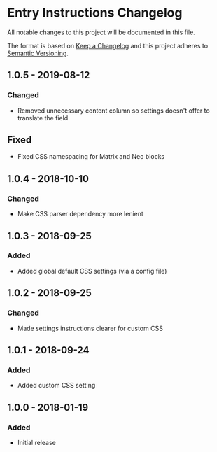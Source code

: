 # Entry Instructions Changelog

All notable changes to this project will be documented in this file.

The format is based on [Keep a Changelog](http://keepachangelog.com/) and this project adheres to [Semantic Versioning](http://semver.org/).

## 1.0.5 - 2019-08-12
### Changed
- Removed unnecessary content column so settings doesn't offer to translate the field

## Fixed
- Fixed CSS namespacing for Matrix and Neo blocks

## 1.0.4 - 2018-10-10
### Changed
- Make CSS parser dependency more lenient

## 1.0.3 - 2018-09-25
### Added
- Added global default CSS settings (via a config file)

## 1.0.2 - 2018-09-25
### Changed
- Made settings instructions clearer for custom CSS

## 1.0.1 - 2018-09-24
### Added
- Added custom CSS setting

## 1.0.0 - 2018-01-19
### Added
- Initial release
